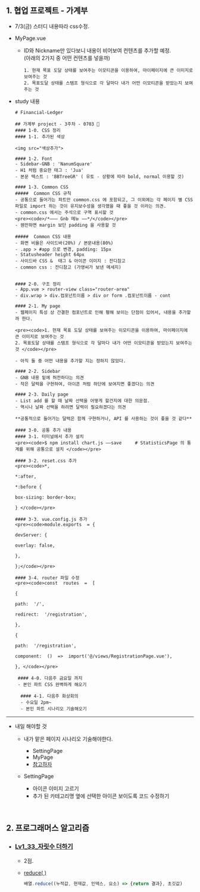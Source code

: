 ## 1. 협업 프로젝트 - 가계부
- 7/3(금) 스터디 내용따라 css수정.

- MyPage.vue
  - ID와 Nickname만 있다보니 내용이 비어보여 컨텐츠를 추가할 예정.    
    (아래의 2가지 중 어떤 컨텐츠를 넣을까)
    ```
    1. 현재 목표 도달 상태를 보여주는 이모티콘을 이용하여, 마이페이지에 큰 이미지로 보여주는 것
    2. 목표도달 상태를 스탬프 형식으로 각 달마다 내가 어떤 이모티콘을 받았는지 보여주는 것 
    ```

- study 내용

  ```
  # Financial-Ledger

  ## 가계부 project - 3주차 - 0703 🎈
  #### 1-0. CSS 정리
  #### 1-1. 추가된 색상

  <img src="색상추가">

  #### 1-2. Font
  - Sidebar-GNB : 'NanumSquare'
  - H1 처럼 중요한 태그 : 'Jua'
  - 본문 텍스트 : 'BBTreeGR' ( 유토 - 상황에 따라 bold, normal 이용할 것)

  #### 1-3. Common CSS
  #####  Common CSS 규칙
  - 공통으로 들어가는 파트만 common.css 에 포함되고, 그 이외에는 각 페이지 별 CSS 파일로 import 하는 것이 유지보수성을 생각했을 때 좋을 것 이라는 의견.
  - common.css 에서는 주석으로 구역 표시할 것
  <pre><code>/*——— Gnb 메뉴 ——*/</code></pre>
  - 웬만하면 margin 보단 padding 을 사용할 것

  #####  Common CSS 내용
  - 화면 비율은 사이드바(20%) / 본문내용(80%)
  - .app > #app 으로 변경, padding: 15px
  - Statusheader height 64px
  - 사이드바 CSS &  태그 & 아이콘 이미지 : 잔디참고
  - common css : 잔디참고 (가영씨가 보낸 메세지)


  #### 2-0. 구조 정리
  - App.vue > router-view class="router-area"
  - div.wrap > div.컴포넌트이름 > div or form .컴포넌트이름 - cont

  #### 2-1. My page 
  - 웹페이지 특성 상 간결한 컴포넌트로 인해 휑해 보이는 단점이 있어서, 내용을 추가할 까 한다.

  <pre><code>1. 현재 목표 도달 상태를 보여주는 이모티콘을 이용하여, 마이페이지에 큰 이미지로 보여주는 것
  2. 목표도달 상태를 스탬프 형식으로 각 달마다 내가 어떤 이모티콘을 받았는지 보여주는 것 </code></pre>

  - 아직 둘 중 어떤 내용을 추가할 지는 정하지 않았다.

  #### 2-2. Sidebar
  - GNB 내용 밑에 허전하다는 의견
  - 작은 달력을 구현하여, 아이콘 처럼 하단에 보여지면 좋겠다는 의견

  #### 2-3. Daily page
  - List add 를 할 때 날짜 선택을 어떻게 할건지에 대한 의문점.
  - 역시나 날짜 선택을 하려면 달력이 필요하겠다는 의견

  **공통적으로 들어가는 달력은 함께 구현하거나, API 를 사용하는 것이 좋을 것 같다**

  #### 3-0. 공통 추가 내용
  #### 3-1. 터미널에서 추가 설치 
  <pre><code>$ npm install chart.js ——save     # StatisticsPage 의 통계를 위해 공통으로 설치 </code></pre>

  #### 3-2. reset.css 추가 
  <pre><code>*,

  *:after,

  *:before {

  box-sizing: border-box;

  } </code></pre>

  #### 3-3. vue.config.js 추가  
  <pre><code>module.exports  = {

  devServer: {

  overlay: false,

  },

  };</code></pre>

  #### 3-4. router 파일 수정 
  <pre><code>const  routes  =  [

  {

  path:  '/',

  redirect:  '/registration',

  },

  {

  path:  '/registration',

  component:  ()  =>  import('@/views/RegistrationPage.vue'),

  }, </code></pre> 

   #### 4-0. 다음주 금요일 까지
   - 본인 파트 CSS 완벽하게 해오기

    #### 4-1. 다음주 화상회의
    - 수요일 2pm~
    - 본인 파트 시나리오 기술해오기
  ```
  
  
 ***
  - 내일 해야할 것
      - 내가 맡은 페이지 시나리오 기술해야한다.
        - SettingPage
        - MyPage
        - [참고하자](https://meetup.toast.com/posts/174)
        
      - SettingPage
        - 아이콘 이미지 고르기
        - 추가 된 카테고리명 옆에 선택한 아이콘 보이도록 코드 수정하기




<br/> 

## 2. 프로그래머스 알고리즘
- ### [Lv1_33_자릿수 더하기](https://github.com/EunJaePark/algorithm/blob/master/Lv1_33_%EC%9E%90%EB%A6%BF%EC%88%98%20%EB%8D%94%ED%95%98%EA%B8%B0.html)
  
  - 2점.
  
  - [reduce( )](https://developer.mozilla.org/ko/docs/Web/JavaScript/Reference/Global_Objects/Array/Reduce)
    ```javascript
    배열.reduce((누적값, 현재값, 인덱스, 요소) => {return 결과}, 초깃값)
    ```
    


